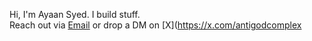 Hi, I'm Ayaan Syed. I build stuff.   
Reach out via [Email](mailto://ay.syed@pm.me) or drop a DM on [X](https://x.com/antigodcomplex 

